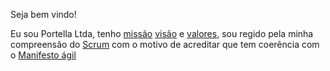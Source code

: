 Seja bem vindo!

Eu sou Portella Ltda, tenho [missão](docs/missao/readme.md) [visão](docs/visao/readme.md) e [valores](docs/valor/readme.md), sou regido pela minha compreensão do [Scrum](docs/scrum/readme.md) com o motivo de acreditar que tem coerência com o [Manifesto ágil](https://agilemanifesto.org/iso/ptbr/manifesto.html)
